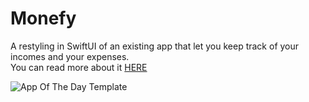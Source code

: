 # Monefy
A restyling in SwiftUI of an existing app that let you keep track of your incomes and your expenses.<br>
You can read more about it <a href= "https://elviraleveque.github.io/portfolio/projects/monefy.html" > HERE </a>

![App Of The Day Template](https://user-images.githubusercontent.com/39759385/178123403-d23bd734-5725-47fc-8578-72796a868218.png)
